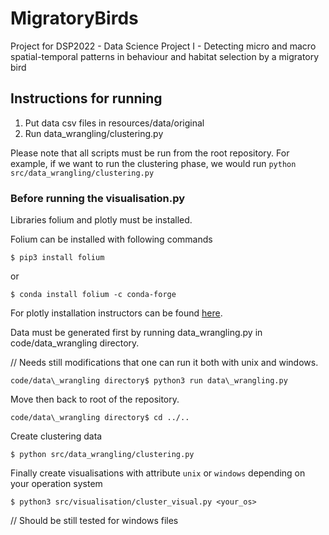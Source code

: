 # MigratoryBirds
Project for DSP2022 - Data Science Project I - Detecting micro and macro spatial-temporal patterns in behaviour and habitat selection by a migratory bird

## Instructions for running

1. Put data csv files in resources/data/original
1. Run data\_wrangling/clustering.py

Please note that all scripts must be run from the root repository. For example, if we want to run the clustering phase, we would run `python src/data_wrangling/clustering.py`

### Before running the visualisation.py

Libraries folium and plotly must be installed.

Folium can be installed with following commands
```
$ pip3 install folium
```
or 
```
$ conda install folium -c conda-forge
```
For plotly installation instructors can be found [here](https://plotly.com/python/getting-started/).

Data must be generated first by running data\_wrangling.py in code/data\_wrangling directory.

// Needs still modifications that one can run it both with unix and windows.

`code/data\_wrangling directory$ python3 run data\_wrangling.py`

Move then back to root of the repository.

`code/data\_wrangling directory$ cd ../..`

Create clustering data

`$ python src/data_wrangling/clustering.py`

Finally create visualisations with attribute `unix` or `windows` depending on your operation system

`$ python3 src/visualisation/cluster_visual.py <your_os>`

// Should be still tested for windows files
